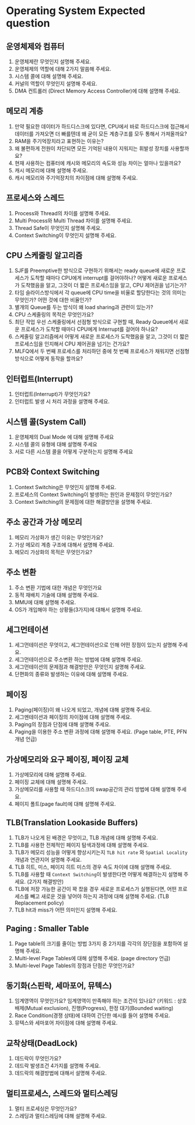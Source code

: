 # Operating System Expected question

## 운영체제와 컴퓨터

1. 운영체제란 무엇인지 설명해 주세요.
2. 운영체제의 역할에 대해 2가지 말씀해 주세요.
3. 시스템 콜에 대해 설명해 주세요.
4. 커널의 역할이 무엇인지 설명해 주세요.
5. DMA 컨트롤러 (Direct Memory Access Controller)에 대해 설명해 주세요.


## 메모리 계층

1. 만약 필요한 데이터가 하드디스크에 있다면, CPU에서 바로 하드디스크에 접근해서 데이터를 가져오면 더 빠를텐데 왜 굳이 모든 계층구조를 모두 통해서 가져올까요?
2. RAM을 주기억장치라고 표현하는 이유는?
3. 왜 불편하게 전원이 차단되면 모든 기억된 내용이 지워지는 휘발성 장치를 사용할까요?
4. 현재 사용하는 컴퓨터에 캐시와 메모리의 속도와 성능 차이는 얼마나 있을까요?
5. 캐시 메모리에 대해 설명해 주세요.
6. 캐시 메모리와 주기억장치의 차이점에 대해 설명해 주세요.


## 프로세스와 스레드

1. Process와 Thread의 차이를 설명해 주세요.
2. Multi Process와 Multi Thread 차이를 설명해 주세요.
3. Thread Safe이 무엇인지 설명해 주세요.
4. Context Switching이 무엇인지 설명해 주세요.

## CPU 스케줄링 알고리즘

1. SJF를 Preemptive한 방식으로 구현하기 위해서는 ready queue에 새로운 프로세스가 도착할 때마다 CPU에게 interrupt를 걸어야하나? 어떻게 새로운 프로세스가 도착했음을 알고, 그것이 더 짧은 프로세스임을 알고, CPU 제어권을 넘기는가?
2. 타임 슬라이스방식에서 각 queue에 CPU time을 비율로 할당한다는 것의 의미는 무엇인가? 어떤 것에 대한 비율인가?
3. 별개의 Queue를 두는 방식이 왜 load sharing과 관련이 있는가?
4. CPU 스케줄링의 목적은 무엇인가요?
5. 최단 작업 우선 스케줄링에서 선점형 방식으로 구현할 때, Ready Queue에서 새로운 프로세스가 도착할 때마다 CPU에게 Interrupt를 걸어야 하나요?
6. 스케줄링 알고리즘에서 어떻게 새로운 프로세스가 도착했음을 알고, 그것이 더 짧은 프로세스임을 인지해서 CPU 제어권을 넘기는 건가요?
7. MLFQ에서 두 번째 프로세스를 처리하던 중에 첫 번째 프로세스가 채워지면 선점형 방식으로 어떻게 동작을 할까요?

## 인터럽트(Interrupt)

1. 인터럽트(Interrupt)가 무엇인가요?
2. 인터럽트 발생 시 처리 과정을 설명해 주세요.


## 시스템 콜(System Call)

1. 운영체제의 Dual Mode 에 대해 설명해 주세요
2. 시스템 콜의 유형에 대해 설명해 주세요
3. 서로 다른 시스템 콜을 어떻게 구분하는지 설명해 주세요


## PCB와 Context Switching

1. Context Switching은 무엇인지 설명해 주세요.
2. 프로세스의 Context Switching이 발생하는 원인과 문제점이 무엇인가요?
3. Context Switching의 문제점에 대한 해결방안을 설명해 주세요.


## 주소 공간과 가상 메모리

1. 메모리 가상화가 생긴 이유는 무엇인가요?
2. 가상 메모리 계층 구조에 대해서 설명해 주세요.
3. 메모리 가상화의 목적은 무엇인가요?

## 주소 변환

1. 주소 변환 기법에 대한 개념은 무엇인가요
2. 동적 재배치 기술에 대해 설명해 주세요.
3. MMU에 대해 설명해 주세요.
4. OS가 개입해야 하는 상황들(3가지)에 대해서 설명해 주세요.


## 세그먼테이션

1. 세그먼테이션은 무엇이고, 세그먼테이션으로 인해 어떤 장점이 있는지 설명해 주세요.
2. 세그먼테이션으로 주소변환 하는 방법에 대해 설명해 주세요.
3. 세그먼테이션의 문제점과 해결방안은 무엇인지 설명해 주세요.
4. 단편화의 종류와 발생하는 이유에 대해 설명해 주세요.


## 페이징

1. Paging(페이징)이 왜 나오게 되었고, 개념에 대해 설명해 주세요.
2. 세그멘테이션과 페이징의 차이점에 대해 설명해 주세요.
3. Paging의 장점과 단점에 대해 설명해 주세요.
4. Paging을 이용한 주소 변환 과정에 대해 설명해 주세요. (Page table, PTE, PFN 개념 언급)


## 가상메모리와 요구 페이징, 페이징 교체

1. 가상메모리에 대해 설명해 주세요.
2. 페이징 교체에 대해 설명해 주세요.
3. 가상메모리를 사용할 때 하드디스크의 swap공간의 관리 방법에 대해 설명해 주세요.
4. 페이지 폴트(page fault)에 대해 설명해 주세요.


## TLB(Translation Lookaside Buffers)

1. TLB가 나오게 된 배경은 무엇이고, TLB 개념에 대해 설명해 주세요.
2. TLB를 사용한 전체적인 페이지 탐색과정에 대해 설명해 주세요. 
3. TLB가 메모리 성능을 어떻게 향상시키는지 `TLB hit rate` 와 `Spatial Locality` 개념과 연관지어 설명해 주세요.
4. TLB 히트, 미스, 페이지 히트 미스의 경우 속도 차이에 대해 설명해 주세요.
5. TLB를 사용할 때 `Context Switching`이 발생한다면 어떻게 해결하는지 설명해 주세요. (2가지 해결방안)
6. TLB에 저장 가능한 공간이 꽉 찼을 경우 새로운 프로세스가 실행된다면, 어떤 프로세스를 빼고 새로운 것을 넣어야 하는지 과정에 대해 설명해 주세요. (TLB Replacement policy)
7. TLB hit과 miss가 어떤 의미인지 설명해 주세요.

## Paging : Smaller Table

1. Page table의 크기를 줄이는 방법 3가지 중 2가지를 각각의 장단점을 포함하여 설명해 주세요.
2. Multi-level Page Tables에 대해 설명해 주세요. (page directory 언급)
3. Multi-level Page Tables의 장점과 단점은 무엇인가요?

## 동기화(스핀락, 세마포어, 뮤텍스)

1. 임계영역이 무엇인가요? 임계영역이 만족해야 하는 조건이 있나요? (키워드 : 상호 배제(Mutual exclusion), 진행(Progress), 한정 대기(Bounded waiting)
2. Race Condition(경쟁 상태)에 대하여 간단한 예시를 들어 설명해 주세요.
3. 뮤텍스와 세마포어 차이점에 대해 설명해 주세요.


## 교착상태(DeadLock)

1. 데드락이 무엇인가요?
2. 데드락 발생조건 4가지를 설명해 주세요.
3. 데드락의 해결방법에 대해서 설명해 주세요.


## 멀티프로세스, 스레드와 멀티스레딩

1. 멀티 프로세싱은 무엇인가요?
2. 스레딩과 멀티스레딩에 대해 설명해 주세요.